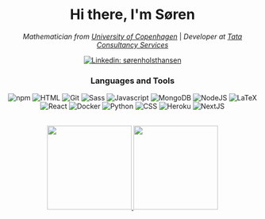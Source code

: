 <div align="center">
<h1> Hi there, I'm Søren</h1>

<p><em>Mathematician from <a href="https://www.ku.dk/english/">University of Copenhagen</a></em> | <em>Developer at <a href="https://www.tcs.com/">Tata Consultancy Services</a></em></p>


[![Linkedin: sørenholsthansen](https://img.shields.io/badge/-Søren_Holst_Hansen-blue?style=for-the-badge&logo=Linkedin&logoColor=white&link=https://www.linkedin.com/in/søren-holst-hansen/)](https://www.linkedin.com/in/søren-holst-hansen/)
<!--
[![GitHub Soren Holst Hansen](https://img.shields.io/github/followers/SorenHolstHansen?label=follow&style=social)](https://github.com/SorenHolstHansen)
-->

<h3>Languages and Tools</h3>

<img src="https://img.shields.io/static/v1?style=for-the-badge&logo=NPM&message=NPM&label=&color=CB3837&labelColor=404040" alt="npm">
<img src="https://img.shields.io/static/v1?style=for-the-badge&logo=HTML5&message=HTML&label=&color=E34F26&labelColor=404040" alt="HTML">
<img src="https://img.shields.io/static/v1?style=for-the-badge&logo=Git&message=Git&label=&color=F05032&labelColor=404040" alt="Git">
<img src="https://img.shields.io/static/v1?style=for-the-badge&logo=Sass&message=Sass&label=&color=CC6699&labelColor=404040" alt="Sass">
<img src="https://img.shields.io/static/v1?style=for-the-badge&logo=JavaScript&message=JavaScript&label=&color=F7DF1E&labelColor=404040" alt="Javascript">
<img src="https://img.shields.io/static/v1?style=for-the-badge&logo=MongoDB&message=MongoDB&label=&color=47A248&labelColor=404040" alt="MongoDB">
<img src="https://img.shields.io/static/v1?style=for-the-badge&logo=node.js&message=Node.js&label=&color=339933&labelColor=404040" alt="NodeJS">
<img src="https://img.shields.io/static/v1?style=for-the-badge&logo=LaTeX&message=LaTeX&label=&color=008080&labelColor=404040" alt="LaTeX">
<img src="https://img.shields.io/static/v1?style=for-the-badge&logo=React&message=React&label=&color=61DAFB&labelColor=404040" alt="React">
<img src="https://img.shields.io/static/v1?style=for-the-badge&logo=Docker&message=Docker&label=&color=2496ED&labelColor=404040" alt="Docker">
<img src="https://img.shields.io/static/v1?style=for-the-badge&logo=Python&message=Python&label=&color=3776AB&labelColor=404040" alt="Python">
<img src="https://img.shields.io/static/v1?style=for-the-badge&logo=CSS3&message=CSS&label=&color=1572B6&labelColor=404040" alt="CSS">
<img src="https://img.shields.io/static/v1?style=for-the-badge&logo=Heroku&message=Heroku&label=&color=430098&labelColor=404040" alt="Heroku">
<img src="https://img.shields.io/static/v1?style=for-the-badge&logo=Next.js&message=Next.js&label=&color=000&labelColor=404040" alt="NextJS">

<br>
<br>

<p align="center">
  <a href="https://github.com/SorenHolstHansen">
    <img height="170em" src="https://github-readme-stats.vercel.app/api?username=SorenHolstHansen&theme=gruvbox&show_icons=true&include_all_commits=true&count_private=true" />
  </a>
  <a href="https://github.com/SorenHolstHansen">
    <img height="170em" src="https://github-readme-stats.vercel.app/api/top-langs/?username=SorenHolstHansen&layout=compact&theme=gruvbox" />
  </a>
</p>
</div>
<!--
**SorenHolstHansen/SorenHolstHansen** is a ✨ _special_ ✨ repository because its `README.md` (this file) appears on your GitHub profile.

Here are some ideas to get you started:

- 🔭 I’m currently working on ...
- 🌱 I’m currently learning ...
- 👯 I’m looking to collaborate on ...
- 🤔 I’m looking for help with ...
- 💬 Ask me about ...
- 📫 How to reach me: ...
- 😄 Pronouns: ...
- ⚡ Fun fact: ...
-->

